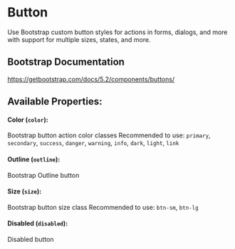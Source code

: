 # Button

Use Bootstrap custom button styles for actions in forms, dialogs, and more with support for multiple sizes, states, and more.


## Bootstrap Documentation
https://getbootstrap.com/docs/5.2/components/buttons/

## Available Properties:

#### Color (`color`):
Bootstrap button action color classes
Recommended to use: `primary`, `secondary`, `success`, `danger`, `warning`, `info`, `dark`, `light`, `link`

#### Outline (`outline`):
Bootstrap Outline button

#### Size (`size`):
Bootstrap button size class
Recommended to use: `btn-sm`, `btn-lg`

#### Disabled (`disabled`):
Disabled button